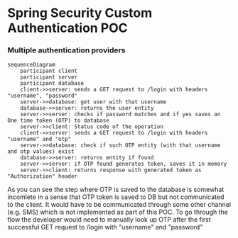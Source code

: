 # Spring Security Custom Authentication POC
### Multiple authentication providers

```mermaid
sequenceDiagram
    participant client
    participant server
    participant database
    client->>server: sends a GET request to /login with headers "username", "password"
    server->>database: get user with that username
    database->>server: returns the user entity
    server->>server: checks if password matches and if yes saves an One time token (OTP) to database
    server->>client: Status code of the operation
    client->>server: sends a GET request to /login with headers "username" and "otp"
    server->>database: check if such OTP entity (with that username and otp values) exist
    database->>server: returns entity if found
    server->>server: if OTP found generates token, saves it in memory
    server->>client: returns response with generated token as "Authorization" header
```

As you can see the step where OTP is saved to the database is somewhat incomlete in a sense that OTP token
is saved to DB but not communicated to the client. It would have to be communicated through some other channel
(e.g. SMS) which is not implemented as part of this POC. To go through the flow the developer would need to manually look up
OTP after the first successful GET request to /login with "username" and "password"